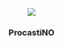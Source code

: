 <p align="center">
  <a href="https://ibb.co/w7Wn89D"><img src="https://i.ibb.co/w7Wn89D/procastino.png"></a>
  <h3 align="center">ProcastiNO</h3>
</p>

<p align="center">
 
  <br/>
 
</p>
